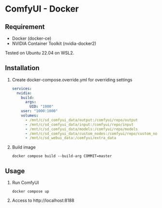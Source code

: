 # ComfyUI - Docker

## Requirement

* Docker (docker-ce)
* NVIDIA Container Toolkit (nvidia-docker2)

Tested on Ubuntu 22.04 on WSL2.

## Installation

1. Create docker-compose.override.yml for overriding settings

   ```yaml
   services:
     nvidia:
       build:
         args:
           UID: "1000"
       user: "1000:1000"
       volumes:
         - /mnt/c/sd_comfyui_data/output:/comfyui/repo/output
         - /mnt/c/sd_comfyui_data/input:/comfyui/repo/input
         - /mnt/c/sd_comfyui_data/models:/comfyui/repo/models
         - /mnt/c/sd_comfyui_data/custom_nodes:/comfyui/repo/custom_nodes
         - /mnt/c/sd_webui_data:/comfyui/extra_data
   ```

2. Build image

       docker compose build --build-arg COMMIT=master

## Usage

1. Run ComfyUI

       docker compose up

2. Access to http://localhost:8188
